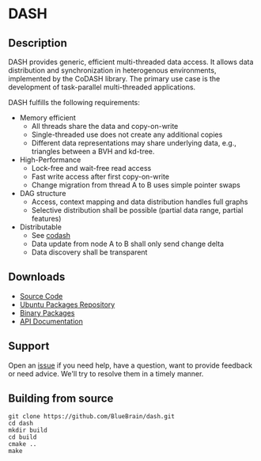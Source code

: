 # DASH
## Description

DASH provides generic, efficient multi-threaded data access. It allows data
distribution and synchronization in heterogenous environments, implemented by
the CoDASH library. The primary use case is the development of task-parallel
multi-threaded applications.

DASH fulfills the following requirements:

* Memory efficient
    * All threads share the data and copy-on-write
    * Single-threaded use does not create any additional copies
    * Different data representations may share underlying data, e.g.,
      triangles between a BVH and kd-tree.
* High-Performance
    * Lock-free and wait-free read access
    * Fast write access after first copy-on-write
    * Change migration from thread A to B uses simple pointer swaps
* DAG structure
    * Access, context mapping and data distribution handles full graphs
    * Selective distribution shall be possible (partial data range,
      partial features)
* Distributable
    * See [codash](https://github.com/BlueBrain/codash)
    * Data update from node A to B shall only send change delta
    * Data discovery shall be transparent

## Downloads

* [Source Code](https://github.com/BlueBrain/dash/tags)
* [Ubuntu Packages Repository](https://launchpad.net/~eilemann/+archive/equalizer/)
* [Binary Packages](https://github.com/BlueBrain/dash/downloads)
* [API Documentation](http://bluebrain.github.com/)

## Support

Open an [issue](https://github.com/BlueBrain/dash/issues/new) if you need help,
have a question, want to provide feedback or need advice. We'll try to resolve
them in a timely manner.

## Building from source

    git clone https://github.com/BlueBrain/dash.git
    cd dash
    mkdir build
    cd build
    cmake ..
    make
